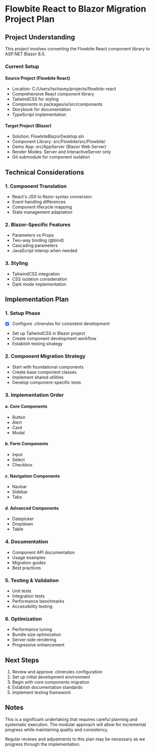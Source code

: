 # Flowbite React to Blazor Migration Project Plan

## Project Understanding

This project involves converting the Flowbite React component library to ASP.NET Blazor 8.0.

### Current Setup

#### Source Project (Flowbite React)

- Location: C:/Users/tschavey/projects/flowbite-react
- Comprehensive React component library
- TailwindCSS for styling
- Components in packages/ui/src/components
- Storybook for documentation
- TypeScript implementation

#### Target Project (Blazor)

- Solution: FlowbiteBlazorDesktop.sln
- Component Library: src/Flowbite/src/Flowbite/
- Demo App: src/AppServer (Blazor Web Server)
- Render Modes: Server and InteractiveServer only
- Git submodule for component isolation

## Technical Considerations

### 1. Component Translation

- React's JSX to Razor syntax conversion
- Event handling differences
- Component lifecycle mapping
- State management adaptation

### 2. Blazor-Specific Features

- Parameters vs Props
- Two-way binding (@bind)
- Cascading parameters
- JavaScript interop when needed

### 3. Styling

- TailwindCSS integration
- CSS isolation consideration
- Dark mode implementation

## Implementation Plan

### 1. Setup Phase

- [x] Configure .clinerules for consistent development
- Set up TailwindCSS in Blazor project
- Create component development workflow
- Establish testing strategy

### 2. Component Migration Strategy

- Start with foundational components
- Create base component classes
- Implement shared utilities
- Develop component-specific tests

### 3. Implementation Order

#### a. Core Components

- Button
- Alert
- Card
- Modal

#### b. Form Components

- Input
- Select
- Checkbox

#### c. Navigation Components

- Navbar
- Sidebar
- Tabs

#### d. Advanced Components

- Datepicker
- Dropdown
- Table

### 4. Documentation

- Component API documentation
- Usage examples
- Migration guides
- Best practices

### 5. Testing & Validation

- Unit tests
- Integration tests
- Performance benchmarks
- Accessibility testing

### 6. Optimization

- Performance tuning
- Bundle size optimization
- Server-side rendering
- Progressive enhancement

## Next Steps

1. Review and approve .clinerules configuration
2. Set up initial development environment
3. Begin with core components migration
4. Establish documentation standards
5. Implement testing framework

## Notes

This is a significant undertaking that requires careful planning and systematic execution. The modular approach will allow for incremental progress while maintaining quality and consistency.

Regular reviews and adjustments to this plan may be necessary as we progress through the implementation.
